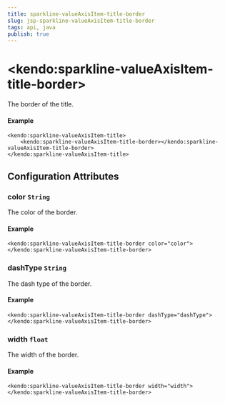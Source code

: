```yaml
---
title: sparkline-valueAxisItem-title-border
slug: jsp-sparkline-valueAxisItem-title-border
tags: api, java
publish: true
---
```


# \<kendo:sparkline-valueAxisItem-title-border\>

The border of the title.

#### Example
    <kendo:sparkline-valueAxisItem-title>
        <kendo:sparkline-valueAxisItem-title-border></kendo:sparkline-valueAxisItem-title-border>
    </kendo:sparkline-valueAxisItem-title>

## Configuration Attributes

### color `String`

The color of the border.

#### Example
    <kendo:sparkline-valueAxisItem-title-border color="color">
    </kendo:sparkline-valueAxisItem-title-border>

### dashType `String`

The dash type of the border.

#### Example
    <kendo:sparkline-valueAxisItem-title-border dashType="dashType">
    </kendo:sparkline-valueAxisItem-title-border>

### width `float`

The width of the border.

#### Example
    <kendo:sparkline-valueAxisItem-title-border width="width">
    </kendo:sparkline-valueAxisItem-title-border>

